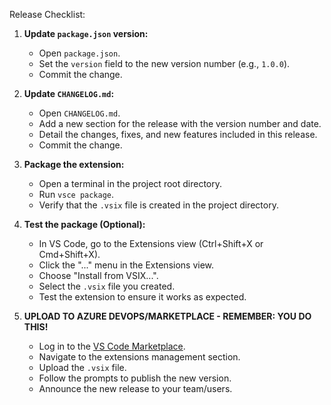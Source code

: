 Release Checklist:

1.  **Update `package.json` version:**

    - Open `package.json`.
    - Set the `version` field to the new version number (e.g., `1.0.0`).
    - Commit the change.

2.  **Update `CHANGELOG.md`:**

    - Open `CHANGELOG.md`.
    - Add a new section for the release with the version number and date.
    - Detail the changes, fixes, and new features included in this release.
    - Commit the change.

3.  **Package the extension:**

    - Open a terminal in the project root directory.
    - Run `vsce package`.
    - Verify that the `.vsix` file is created in the project directory.

4.  **Test the package (Optional):**

    - In VS Code, go to the Extensions view (Ctrl+Shift+X or Cmd+Shift+X).
    - Click the "..." menu in the Extensions view.
    - Choose "Install from VSIX...".
    - Select the `.vsix` file you created.
    - Test the extension to ensure it works as expected.

5.  **UPLOAD TO AZURE DEVOPS/MARKETPLACE - REMEMBER: YOU DO THIS!**
    - Log in to the [VS Code Marketplace](https://marketplace.visualstudio.com/manage/publishers/matzar).
    - Navigate to the extensions management section.
    - Upload the `.vsix` file.
    - Follow the prompts to publish the new version.
    - Announce the new release to your team/users.
